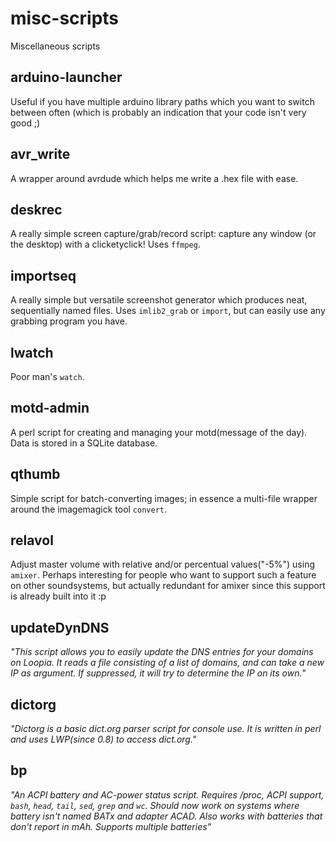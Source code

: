 misc-scripts
============

Miscellaneous scripts

arduino-launcher
----------------
Useful if you have multiple arduino library paths which you want to switch between often (which is probably an indication that your code isn't very good ;)

avr\_write
---------
A wrapper around avrdude which helps me write a .hex file with ease.

deskrec
-------
A really simple screen capture/grab/record script: capture any window (or the desktop) with a clicketyclick!
Uses `ffmpeg`.

importseq
---------
A really simple but versatile screenshot generator which produces neat, sequentially named files.
Uses `imlib2_grab` or `import`, but can easily use any grabbing program you have.

lwatch
------
Poor man's `watch`.

motd-admin
----------
A perl script for creating and managing your motd(message of the day). Data is stored in a SQLite database.

qthumb
------
Simple script for batch-converting images; in essence a multi-file wrapper around the imagemagick tool `convert`.

relavol
-------
Adjust master volume with relative and/or percentual values("-5%") using `amixer`.
Perhaps interesting for people who want to support such a feature on other soundsystems, but actually redundant for amixer since this support is already built into it :p

updateDynDNS
------------
_"This script allows you to easily update the DNS entries for your domains on Loopia. It reads a file consisting of a list of domains, and can take a new IP as argument. If suppressed, it will try to determine the IP on its own._"

dictorg
-------
_"Dictorg is a basic dict.org parser script for console use. It is written in perl and uses LWP(since 0.8) to access dict.org."_


bp
---
_"An ACPI battery and AC-power status script. Requires /proc, ACPI support, `bash`, `head`, `tail`, `sed`, `grep` and `wc`. Should now work on systems where battery isn't named BATx and adapter ACAD. Also works with batteries that don't report in mAh. Supports multiple batteries"_

